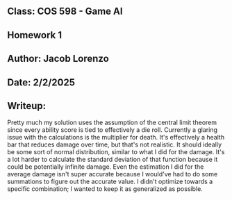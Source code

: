 ## Class: COS 598 - Game AI
## Homework 1
## Author: Jacob Lorenzo
## Date: 2/2/2025

## Writeup:

Pretty much my solution uses the assumption of the central limit theorem since every ability score is tied to effectively a die roll.
Currently a glaring issue with the calculations is the multiplier for death. It's effectively a health bar that reduces damage over time, but that's not realistic.
It should ideally be some sort of normal distribution, similar to what I did for the damage. It's a lot harder to calculate the standard deviation of that function because
it could be potentially infinite damage. Even the estimation I did for the average damage isn't super accurate because I would've had to do some summations to figure out the 
accurate value. I didn't optimize towards a specific combination; I wanted to keep it as generalized as possible. 